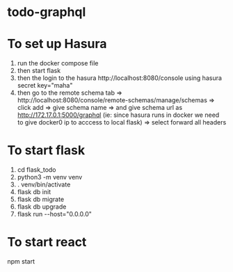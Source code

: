 # todo-graphql

To set up Hasura
================
1. run the docker compose file
2. then start flask
3. then the login to the hasura http://localhost:8080/console using hasura secret key="maha"  
4. then go to the remote schema tab => http://localhost:8080/console/remote-schemas/manage/schemas => click add => give schema name => and give schema url as http://172.17.0.1:5000/graphql (ie: since hasura runs in docker we need to give docker0 ip to acccess to local flask) => select forward all headers

To start flask
==============
1. cd flask_todo 
2. python3 -m venv venv 
3. . venv/bin/activate 
4. flask db init 
5. flask db migrate 
6. flask db upgrade 
7. flask run --host="0.0.0.0"

To start react
=============
npm start
